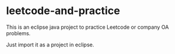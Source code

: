 # leetcode-and-practice
This is an eclipse java project to practice Leetcode or company OA problems.

Just import it as a project in eclipse.

